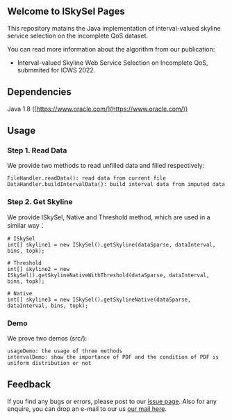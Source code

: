 ## Welcome to ISkySel Pages

This repository matains the Java implementation of interval-valued skyline service selection on the incomplete QoS dataset.

You can read more information about the algorithm from our publication:

* Interval-valued Skyline Web Service Selection on Incomplete QoS, submmited for ICWS 2022.

## Dependencies

Java 1.8 ([https://www.oracle.com/](https://www.oracle.com/))

## Usage

### Step 1. Read Data

We provide two methods to read unfilled data and filled respectively:

```
FileHandler.readData(): read data from current file
DataHandler.buildIntervalData(): build interval data from imputed data
```

### Step 2. Get Skyline

We provide ISkySel, Native and Threshold method, which are used in a similar way：

```
# ISkySel
int[] skyline1 = new ISkySel().getSkyline(dataSparse, dataInterval, bins, topk);

# Threshold
int[] skyline2 = new ISkySel().getSkylineNativeWithThreshold(dataSparse, dataInterval, bins, topk);

# Native
int[] skyline3 = new ISkySel().getSkylineNative(dataSparse, dataInterval, bins, topk);
```

### Demo

We prove two demos (src/):

```
usageDemo: the usage of three methods
intervalDemo: show the importance of PDF and the condition of PDF is uniform distribution or not
```

## Feedback

If you find any bugs or errors, please post to our [issue page](https://github.com/jhzhang98/ISkySel/issues). Also for any enquire, you can drop an e-mail to our us [our mail here](mailto:1910644713@qq.com).
